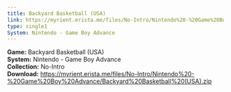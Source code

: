```yaml
---
title: Backyard Basketball (USA)
link: https://myrient.erista.me/files/No-Intro/Nintendo%20-%20Game%20Boy%20Advance/Backyard%20Basketball%20(USA).zip
type: single1
System: Nintendo - Game Boy Advance
---
```

<b>Game:</b> Backyard Basketball (USA)<br>
<b>System:</b> Nintendo - Game Boy Advance<br>
<b>Collection:</b> No-Intro<br>
<b>Download:</b> https://myrient.erista.me/files/No-Intro/Nintendo%20-%20Game%20Boy%20Advance/Backyard%20Basketball%20(USA).zip